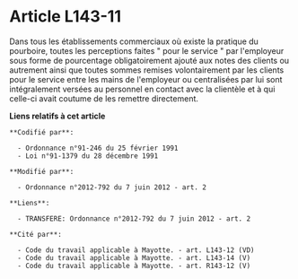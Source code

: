 # Article L143-11

Dans tous les établissements commerciaux où existe la pratique du pourboire, toutes les perceptions faites " pour le service
" par l'employeur sous forme de pourcentage obligatoirement ajouté aux notes des clients ou autrement ainsi que toutes sommes
remises volontairement par les clients pour le service entre les mains de l'employeur ou centralisées par lui sont
intégralement versées au personnel en contact avec la clientèle et à qui celle-ci avait coutume de les remettre directement.

**Liens relatifs à cet article**

	**Codifié par**:

	  - Ordonnance n°91-246 du 25 février 1991
	  - Loi n°91-1379 du 28 décembre 1991

	**Modifié par**:

	  - Ordonnance n°2012-792 du 7 juin 2012 - art. 2

	**Liens**:

	  - TRANSFERE: Ordonnance n°2012-792 du 7 juin 2012 - art. 2

	**Cité par**:

	  - Code du travail applicable à Mayotte. - art. L143-12 (VD)
	  - Code du travail applicable à Mayotte. - art. L143-14 (V)
	  - Code du travail applicable à Mayotte. - art. R143-12 (V)
